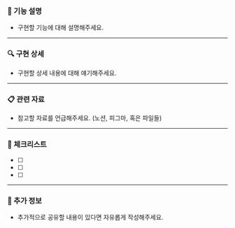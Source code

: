 ### 🚀 기능 설명
- 구현할 기능에 대해 설명해주세요.
---
### 🔍 구현 상세
- 구현할 상세 내용에 대해 얘기해주세요.
---
### 📋 관련 자료
- 참고할 자료를 언급해주세요. (노션, 피그마, 혹은 파일들)
---
### 📌 체크리스트
- [ ] 
- [ ] 
- [ ] 
---
### 📝 추가 정보 
- 추가적으로 공유할 내용이 있다면 자유롭게 작성해주세요.
